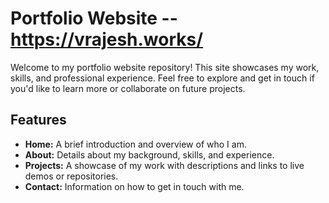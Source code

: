 # Portfolio Website -- https://vrajesh.works/

Welcome to my portfolio website repository! This site showcases my work, skills, and professional experience. Feel free to explore and get in touch if you'd like to learn more or collaborate on future projects.

## Features

- **Home:** A brief introduction and overview of who I am.
- **About:** Details about my background, skills, and experience.
- **Projects:** A showcase of my work with descriptions and links to live demos or repositories.
- **Contact:** Information on how to get in touch with me.
